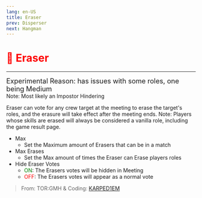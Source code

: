 ```yaml
---
lang: en-US
title: Eraser
prev: Disperser
next: Hangman
---
```


# <font color=red>🧼 <b>Eraser</b></font> <Badge text="Impostor" type="tip" vertical="middle"/>
---
<font size=4em>Experimental Reason: has issues with some roles, one being Medium</font><br>
Note: Most likely an Impostor Hindering

Eraser can vote for any crew target at the meeting to erase the target's roles, and the erasure will take effect after the meeting ends. Note: Players whose skills are erased will always be considered a vanilla role, including the game result page.
* Max
  * Set the Maximum amount of Erasers that can be in a match
* Max Erases
  * Set the Max amount of times the Eraser can Erase players roles
* Hide Eraser Votes
  * <font color=green>ON</font>: The Erasers votes will be hidden in Meeting
  * <font color=red>OFF</font>: The Erasers votes will appear as a normal vote

> From: TOR:GMH & Coding: [KARPED1EM](https://github.com/KARPED1EM)